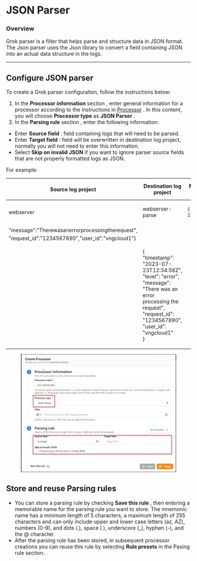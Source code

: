 # JSON Parser

### Overview

Grok parser is a filter that helps parse and structure data in JSON format. The Json parser uses the Json library to convert a field containing JSON into an actual data structure in the logs.

***

## Configure JSON parser <a href="#cau-hinh-json-parser" id="cau-hinh-json-parser"></a>

To create a Grok parser configuration, follow the instructions below:

1. In the **Processor information** section , enter general information for a processor according to the instructions in [Processor](https://docs-vngcloud-vn.translate.goog/vng-cloud-document/v/vn/vmonitor/dashboards/logs/lam-viec-voi-log-pipeline/processor) . In this content, you will choose **Processor type** as **JSON Parser** .
2. In the **Parsing rule** section , enter the following information:

* Enter **Source field** : field containing logs that will need to be parsed.
* Enter **Target field** : field will be overwritten in destination log project, normally you will not need to enter this information.
* Select **Skip on invalid JSON** if you want to ignore parser source fields that are not properly formatted logs as JSON.

For example:

| Source log project                                 | Destination log project                                                                                                                                                                        | Message (field logs mà chúng tôi thực hiện parser)                            | Kết quả parser |
| -------------------------------------------------- | ---------------------------------------------------------------------------------------------------------------------------------------------------------------------------------------------- | ----------------------------------------------------------------------------- | -------------- |
| webserver                                          | webserver-parse                                                                                                                                                                                | <pre><code>{"timestamp":"2023-07-23T12:34:56Z","level":"error",
</code></pre> |                |
| "message":"Therewasanerrorprocessingtherequest",   |                                                                                                                                                                                                |                                                                               |                |
| "request\_id":"1234567890","user\_id":"vngcloud1"} |                                                                                                                                                                                                |                                                                               |                |
|                                                    | <p>{<br>"timestamp": "2023-07-23T12:34:56Z",<br>"level": "error",<br>"message": "There was an error processing the request",<br>"request_id": "1234567890",<br>"user_id": "vngcloud1"<br>}</p> |                                                                               |                |

<figure><img src="../../../../../.gitbook/assets/image (1) (1) (1) (1) (1) (1) (1) (1) (1) (1) (1) (1) (1) (1) (1) (1) (1) (1) (1).png" alt=""><figcaption></figcaption></figure>

## Store and reuse Parsing rules <a href="#luu-tru-va-tai-su-dung-parsing-rule" id="luu-tru-va-tai-su-dung-parsing-rule"></a>

* You can store a parsing rule by checking **Save this rule** , then entering a memorable name for the parsing rule you want to store. The mnemonic name has a minimum length of 5 characters, a maximum length of 255 characters and can only include upper and lower case letters (az, AZ), numbers (0-9), and dots (.), space ( ), underscore (\_), hyphen (-), and the @ character.
* After the parsing rule has been stored, in subsequent processor creations you can reuse this rule by selecting **Rule presets** in the Pasing rule section.&#x20;
